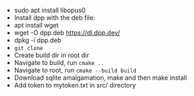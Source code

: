   - sudo apt install libopus0
  - Install dpp with the deb file:
  - apt install wget
  - wget -O dpp.deb https://dl.dpp.dev/
  - dpkg -i dpp.deb
  - `git clone`
  - Create build dir in root dir
  - Navigate to build, run `cmake ..`
  - Navigate to root, run `cmake --build build`
  - Download sqlite amalgamation, make and then make install
  - Add token to mytoken.txt in src/ directory
